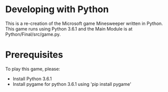 # Developing with Python

This is a re-creation of the Microsoft game Minesweeper written in Python. <br />
This game runs using Python 3.6.1 and the Main Module is at Python/Final/src/game.py.

# Prerequisites

To play this game, please: <br />
  * Install Python 3.6.1 <br />
  * Install pygame for python 3.6.1 using 'pip install pygame'<br />
